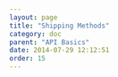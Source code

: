 ```yaml
---
layout: page
title: "Shipping Methods"
category: doc
parent: "API Basics"
date: 2014-07-29 12:12:51
order: 15
---
```

